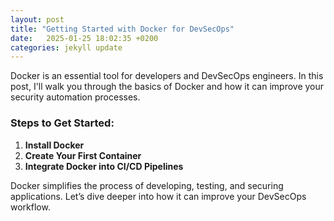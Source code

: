 ```yaml
---
layout: post
title: "Getting Started with Docker for DevSecOps"
date:   2025-01-25 18:02:35 +0200
categories: jekyll update
---
```


Docker is an essential tool for developers and DevSecOps engineers. In this post, I'll walk you through the basics of Docker and how it can improve your security automation processes.

### Steps to Get Started:
1. **Install Docker**
2. **Create Your First Container**
3. **Integrate Docker into CI/CD Pipelines**

Docker simplifies the process of developing, testing, and securing applications. Let’s dive deeper into how it can improve your DevSecOps workflow.
